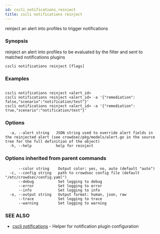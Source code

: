 ```yaml
---
id: cscli_notifications_reinject
title: cscli notifications reinject
---
```

reinject an alert into profiles to trigger notifications

### Synopsis

reinject an alert into profiles to be evaluated by the filter and sent to matched notifications plugins

```
cscli notifications reinject [flags]
```

### Examples

```

cscli notifications reinject <alert_id>
cscli notifications reinject <alert_id> -a '{"remediation": false,"scenario":"notification/test"}'
cscli notifications reinject <alert_id> -a '{"remediation": true,"scenario":"notification/test"}'

```

### Options

```
  -a, --alert string   JSON string used to override alert fields in the reinjected alert (see crowdsec/pkg/models/alert.go in the source tree for the full definition of the object)
  -h, --help           help for reinject
```

### Options inherited from parent commands

```
      --color string    Output color: yes, no, auto (default "auto")
  -c, --config string   path to crowdsec config file (default "/etc/crowdsec/config.yaml")
      --debug           Set logging to debug
      --error           Set logging to error
      --info            Set logging to info
  -o, --output string   Output format: human, json, raw
      --trace           Set logging to trace
      --warning         Set logging to warning
```

### SEE ALSO

* [cscli notifications](/cscli/cscli_notifications.md)	 - Helper for notification plugin configuration

